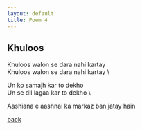 ```yaml
---
layout: default
title: Poem 4
---
```


## Khuloos 

Khuloos walon se dara nahi kartay \
Khuloos walon se dara nahi kartay \

Un ko samajh kar to dekho \
Un se dil lagaa kar to dekho \

Aashiana e aashnai ka markaz ban jatay hain


 [back](../index-page.html)